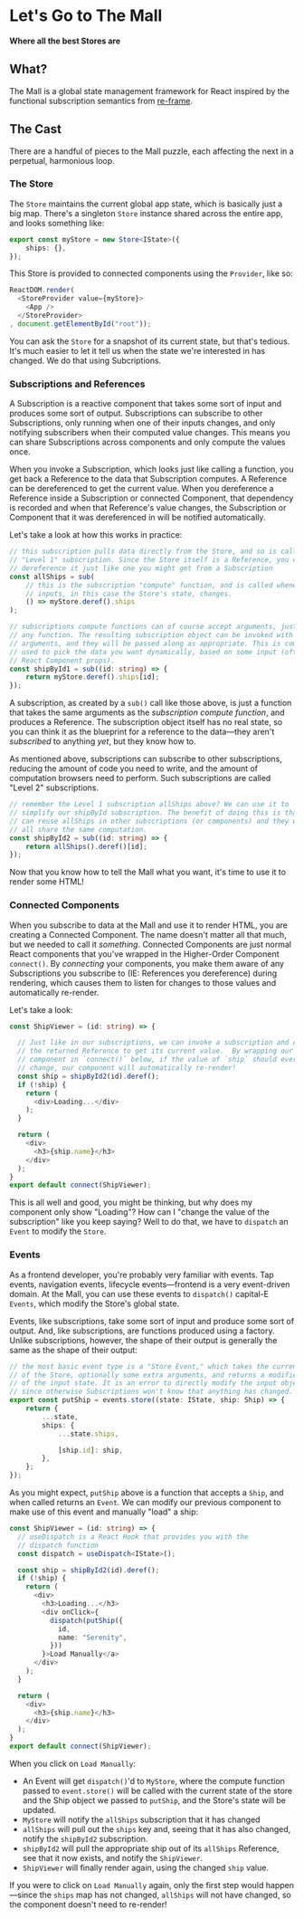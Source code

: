 Let's Go to The Mall
====================

**Where all the best Stores are**

## What?

The Mall is a global state management framework for React inspired by the
functional subscription semantics from [re-frame][1].

## The Cast

There are a handful of pieces to the Mall puzzle, each affecting the next in
a perpetual, harmonious loop.

### The Store

The `Store` maintains the current global app state, which is basically just a
big map. There's a singleton `Store` instance shared across the entire app,
and looks something like:

```typescript
export const myStore = new Store<IState>({
    ships: {},
});
```

This Store is provided to connected components using the `Provider`, like so:

```typescript
ReactDOM.render(
  <StoreProvider value={myStore}>
    <App />
  </StoreProvider>
, document.getElementById("root"));
```

You can ask the `Store` for a snapshot of its current state, but that's
tedious. It's much easier to let it tell us when the state we're interested
in has changed. We do that using Subcriptions.

### Subscriptions and References

A Subscription is a reactive component that takes some sort of input and
produces some sort of output. Subscriptions can subscribe to other
Subscriptions, only running when one of their inputs changes, and only
notifying subscribers when their computed value changes. This means you can
share Subscriptions across components and only compute the values once.

When you invoke a Subscription, which looks just like calling a function,
you get back a Reference to the data that Subscription computes. A Reference
can be dereferenced to get the current value. When you dereference a Reference
inside a Subscription or connected Component, that dependency is recorded and
when that Reference's value changes, the Subscription or Component that it
was dereferenced in will be notified automatically.

Let's take a look at how this works in practice:

```typescript
// this subscription pulls data directly from the Store, and so is called a
// "Level 1" subscription. Since the Store itself is a Reference, you can
// dereference it just like one you might get from a Subscription
const allShips = sub(
    // this is the subscription "compute" function, and is called whenever the
    // inputs, in this case the Store's state, changes.
    () => myStore.deref().ships
);

// subscriptions compute functions can of course accept arguments, just like
// any function. The resulting subscription object can be invoked with the same
// arguments, and they will be passed along as appropriate. This is commonly
// used to pick the data you want dynamically, based on some input (often,
// React Component props).
const shipById1 = sub((id: string) => {
    return myStore.deref().ships[id];
});
```

A subscription, as created by a `sub()` call like those above, is just a
function that takes the same arguments as the *subscription compute function*,
and produces a Reference. The subscription object itself has no real state, so
you can think it as the blueprint for a reference to the data—they aren't
*subscribed* to anything *yet*, but they know how to.

As mentioned above, subscriptions can subscribe to other subscriptions,
reducing the amount of code you need to write, and the amount of computation
browsers need to perform. Such subscriptions are called "Level 2"
subscriptions.

```typescript
// remember the Level 1 subscription allShips above? We can use it to
// simplify our shipById subscription. The benefit of doing this is that we
// can reuse allShips in other subscriptions (or components) and they will
// all share the same computation.
const shipById2 = sub((id: string) => {
    return allShips().deref()[id];
});
```

Now that you know how to tell the Mall what you want, it's time to use it to
render some HTML!

### Connected Components

When you subscribe to data at the Mall and use it to render HTML, you are
creating a Connected Component. The name doesn't matter all that much, but we
needed to call it *something*. Connected Components are just normal React
components that you've wrapped in the Higher-Order Component `connect()`.  By
*connecting* your components, you make them aware of any Subscriptions you
subscribe to (IE: References you dereference) during rendering, which causes
them to listen for changes to those values and automatically re-render.

Let's take a look:

```typescript
const ShipViewer = (id: string) => {

  // Just like in our subscriptions, we can invoke a subscription and deref
  // the returned Reference to get its current value.  By wrapping our
  // component in `connect()` below, if the value of `ship` should ever
  // change, our component will automatically re-render!
  const ship = shipById2(id).deref();
  if (!ship) {
    return (
      <div>Loading...</div>
    );
  }

  return (
    <div>
      <h3>{ship.name}</h3>
    </div>
  );
}
export default connect(ShipViewer);
```

This is all well and good, you might be thinking, but why does my component
only show "Loading"? How can I "change the value of the subscription" like you
keep saying? Well to do that, we have to `dispatch` an `Event` to modify the
`Store`.

### Events

As a frontend developer, you're probably very familiar with events. Tap events,
navigation events, lifecycle events—frontend is a very event-driven domain. At
the Mall, you can use these events to `dispatch()` capital-E `Events`, which
modify the Store's global state.

Events, like subscriptions, take some sort of input and produce some sort of
output. And, like subscriptions, are functions produced using a factory. Unlike
subscriptions, however, the shape of their output is generally the same as the
shape of their output:

```typescript
// the most basic event type is a "Store Event," which takes the current state
// of the Store, optionally some extra arguments, and returns a modified *copy*
// of the input state. It is an error to directly modify the input object,
// since otherwise Subscriptions won't know that anything has changed.
export const putShip = events.store((state: IState, ship: Ship) => {
    return {
        ...state,
        ships: {
            ...state.ships,

            [ship.id]: ship,
        },
    };
});
```

As you might expect, `putShip` above is a function that accepts a `Ship`, and
when called returns an `Event`. We can modify our previous component to make
use of this event and manually "load" a ship:

```typescript
const ShipViewer = (id: string) => {
  // useDispatch is a React Hook that provides you with the
  // dispatch function
  const dispatch = useDispatch<IState>();

  const ship = shipById2(id).deref();
  if (!ship) {
    return (
      <div>
        <h3>Loading...</h3>
        <div onClick={
          dispatch(putShip({
            id,
            name: "Serenity",
          }))
        }>Load Manually</a>
      </div>
    );
  }

  return (
    <div>
      <h3>{ship.name}</h3>
    </div>
  );
}
export default connect(ShipViewer);
```

When you click on `Load Manually`:

* An Event will get `dispatch()`'d to `MyStore`, where the compute function
  passed to `event.store()` will be called with the current state of the store
  and the Ship object we passed to `putShip`, and the Store's state will be
  updated.
* `MyStore` will notify the `allShips` subscription that it has changed
* `allShips` will pull out the `ships` key and, seeing that it has also
  changed, notify the `shipById2` subscription.
* `shipById2` will pull the appropriate ship out of its `allShips` Reference,
  see that it now exists, and notify the `ShipViewer`.
* `ShipViewer` will finally render again, using the changed `ship` value.

If you were to click on `Load Manually` again, only the first step would
happen—since the `ships` map has not changed, `allShips` will not have changed,
so the component doesn't need to re-render!

[1]: https://github.com/Day8/re-frame
